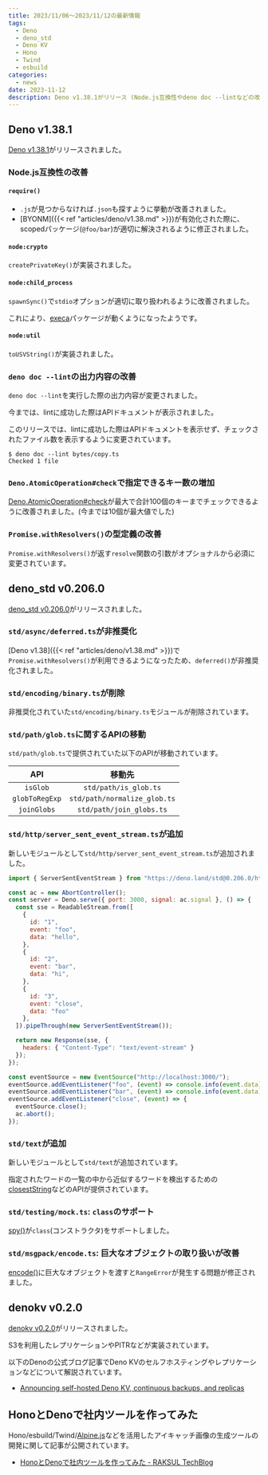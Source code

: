 ```yaml
---
title: 2023/11/06〜2023/11/12の最新情報
tags:
  - Deno
  - deno_std
  - Deno KV
  - Hono
  - Twind
  - esbuild
categories:
  - news
date: 2023-11-12
description: Deno v1.38.1がリリース (Node.js互換性やdeno doc --lintなどの改善) / deno_std v0.206.0 (std/async/deferredやstd/path/glob.tsなどが非推奨化, std/http/server_sent_event_streamが追加, std/textが追加), denokv v0.2.0 (S3を活用したレプリケーション、PITRの実装), HonoとDenoで社内ツールを作ってみた
---
```


## Deno v1.38.1

[Deno v1.38.1](https://github.com/denoland/deno/releases/tag/v1.38.1)がリリースされました。

### Node.js互換性の改善

#### `require()`

- `.js`が見つからなければ`.json`も探すように挙動が改善されました。
- [BYONM]({{< ref "articles/deno/v1.38.md" >}})が有効化された際に、scopedパッケージ(`@foo/bar`)が適切に解決されるように修正されました。

#### `node:crypto`

`createPrivateKey()`が実装されました。

#### `node:child_process`

`spawnSync()`で`stdio`オプションが適切に取り扱われるように改善されました。

これにより、[execa](https://github.com/sindresorhus/execa)パッケージが動くようになったようです。

#### `node:util`

`toUSVString()`が実装されました。

### `deno doc --lint`の出力内容の改善

`deno doc --lint`を実行した際の出力内容が変更されました。

今までは、lintに成功した際はAPIドキュメントが表示されました。

このリリースでは、lintに成功した際はAPIドキュメントを表示せず、チェックされたファイル数を表示するように変更されています。

```shell
$ deno doc --lint bytes/copy.ts      
Checked 1 file
```

### `Deno.AtomicOperation#check`で指定できるキー数の増加

[Deno.AtomicOperation#check](https://deno.land/api@v1.38.1?s=Deno.AtomicOperation&unstable=&p=prototype.check)が最大で合計100個のキーまでチェックできるように改善されました。(今までは10個が最大値でした)

### `Promise.withResolvers()`の型定義の改善

`Promise.withResolvers()`が返す`resolve`関数の引数がオプショナルから必須に変更されています。

## deno_std v0.206.0

[deno_std v0.206.0](https://github.com/denoland/deno_std/releases/tag/0.206.0)がリリースされました。

### `std/async/deferred.ts`が非推奨化

[Deno v1.38]({{< ref "articles/deno/v1.38.md" >}})で`Promise.withResolvers()`が利用できるようになったため、`deferred()`が非推奨化されました。

### `std/encoding/binary.ts`が削除

非推奨化されていた`std/encoding/binary.ts`モジュールが削除されています。

### `std/path/glob.ts`に関するAPIの移動

`std/path/glob.ts`で提供されていた以下のAPIが移動されています。

|API|移動先|
|:---:|:---:|
|`isGlob`|`std/path/is_glob.ts`|
|`globToRegExp`|`std/path/normalize_glob.ts`|
|`joinGlobs`|`std/path/join_globs.ts`|

### `std/http/server_sent_event_stream.ts`が追加

新しいモジュールとして`std/http/server_sent_event_stream.ts`が追加されました。

```javascript
import { ServerSentEventStream } from "https://deno.land/std@0.206.0/http/server_sent_event_stream.ts";

const ac = new AbortController();
const server = Deno.serve({ port: 3000, signal: ac.signal }, () => {
  const sse = ReadableStream.from([
    {
      id: "1",
      event: "foo",
      data: "hello",
    },
    {
      id: "2",
      event: "bar",
      data: "hi",
    },
    {
      id: "3",
      event: "close",
      data: "foo"
    },
  ]).pipeThrough(new ServerSentEventStream());

  return new Response(sse, {
    headers: { "Content-Type": "text/event-stream" }
  });
});

const eventSource = new EventSource("http://localhost:3000/");
eventSource.addEventListener("foo", (event) => console.info(event.data));
eventSource.addEventListener("bar", (event) => console.info(event.data));
eventSource.addEventListener("close", (event) => {
  eventSource.close();
  ac.abort();
});
```

### `std/text`が追加

新しいモジュールとして`std/text`が追加されています。

指定されたワードの一覧の中から近似するワードを検出するための[closestString](https://deno.land/std@0.206.0/text/closest_string.ts)などのAPIが提供されています。

### `std/testing/mock.ts`: `class`のサポート

[spy()](https://deno.land/std@0.206.0/testing/mock.ts?s=spy)が`class`(コンストラクタ)をサポートしました。

### `std/msgpack/encode.ts`: 巨大なオブジェクトの取り扱いが改善

[encode()](https://deno.land/std@0.206.0/msgpack/encode.ts?s=encode)に巨大なオブジェクトを渡すと`RangeError`が発生する問題が修正されました。

## denokv v0.2.0

[denokv v0.2.0](https://github.com/denoland/denokv/releases/tag/0.2.0)がリリースされました。

S3を利用したレプリケーションやPITRなどが実装されています。

以下のDenoの公式ブログ記事でDeno KVのセルフホスティングやレプリケーションなどについて解説されています。

- [Announcing self-hosted Deno KV, continuous backups, and replicas](https://deno.com/blog/kv-is-open-source-with-continuous-backup)

## HonoとDenoで社内ツールを作ってみた

Hono/esbuild/Twind/[Alpine.js](https://github.com/alpinejs/alpine)などを活用したアイキャッチ画像の生成ツールの開発に関して記事が公開されています。

- [HonoとDenoで社内ツールを作ってみた - RAKSUL TechBlog](https://techblog.raksul.com/entry/2023/11/08/173335)
